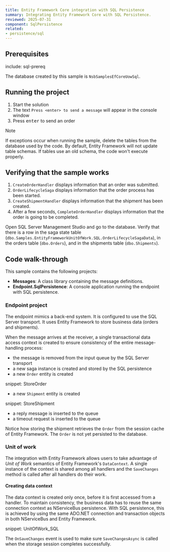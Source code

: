 ```yaml
---
title: Entity Framework Core integration with SQL Persistence
summary: Integrating Entity Framework Core with SQL Persistence.
reviewed: 2025-07-31
component: SqlPersistence
related:
- persistence/sql
---
```


## Prerequisites

include: sql-prereq

The database created by this sample is `NsbSamplesEfCoreUowSql`.

## Running the project

 1. Start the solution
 2. The text `Press <enter> to send a message` will appear in the console window
 3. Press <kbd>enter</kbd> to send an order

> [!NOTE]
> If exceptions occur when running the sample, delete the tables from the database used by the code. By default, Entity Framework will not update table schemas. If tables use an old schema, the code won't execute properly.

## Verifying that the sample works

 1. `CreateOrderHandler` displays information that an order was submitted.
 2. `OrderLifecycleSaga` displays information that the order process has been started.
 3. `CreateShipmentHandler` displays information that the shipment has been created.
 4. After a few seconds, `CompleteOrderHandler` displays information that the order is going to be completed.

Open SQL Server Management Studio and go to the database. Verify that there is a row in the saga state table (`dbo.Samples.EntityFrameworkUnitOfWork.SQL.OrderLifecycleSagaData`), in the orders table (`dbo.Orders`), and in the shipments table (`dbo.Shipments`).

## Code walk-through

This sample contains the following projects:

- **Messages**: A class library containing the message definitions.
- **Endpoint.SqlPersistence**: A console application running the endpoint with SQL persistence.

### Endpoint project

The endpoint mimics a back-end system. It is configured to use the SQL Server transport. It uses Entity Framework to store business data (orders and shipments).

When the message arrives at the receiver, a single transactional data access context is created to ensure consistency of the entire message-handling process:

- the message is removed from the input queue by the SQL Server transport
- a new saga instance is created and stored by the SQL persistence
- a new `Order` entity is created

snippet: StoreOrder

- a new `Shipment` entity is created

snippet: StoreShipment

- a reply message is inserted to the queue
- a timeout request is inserted to the queue

Notice how storing the shipment retrieves the `Order` from the session cache of Entity Framework. The `Order` is not yet persisted to the database.

### Unit of work

The integration with Entity Framework allows users to take advantage of *Unit of Work* semantics of Entity Framework's `DataContext`. A single instance of the context is shared among all handlers and the `SaveChanges` method is called after all handlers do their work.

#### Creating data context

The data context is created only once, before it is first accessed from a handler. To maintain consistency, the business data has to reuse the same connection context as NServiceBus persistence. With SQL persistence, this is achieved by using the same ADO.NET connection and transaction objects in both NServiceBus and Entity Framework.

snippet: UnitOfWork_SQL

The `OnSaveChanges` event is used to make sure `SaveChangesAsync` is called when the storage session completes successfully.

